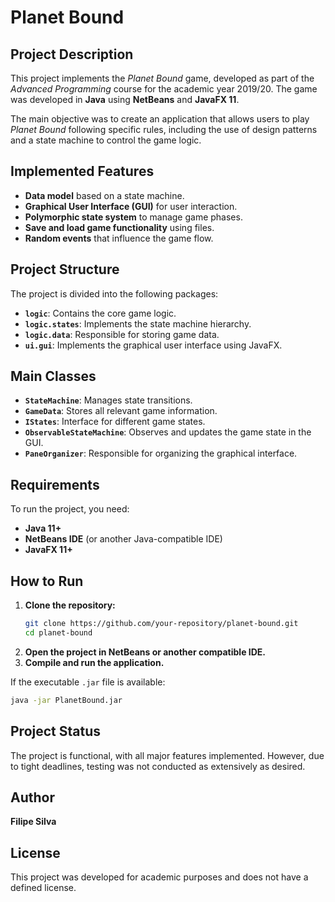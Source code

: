 # Planet Bound

## Project Description
This project implements the *Planet Bound* game, developed as part of the *Advanced Programming* course for the academic year 2019/20. The game was developed in **Java** using **NetBeans** and **JavaFX 11**.

The main objective was to create an application that allows users to play *Planet Bound* following specific rules, including the use of design patterns and a state machine to control the game logic.

## Implemented Features
- **Data model** based on a state machine.
- **Graphical User Interface (GUI)** for user interaction.
- **Polymorphic state system** to manage game phases.
- **Save and load game functionality** using files.
- **Random events** that influence the game flow.

## Project Structure
The project is divided into the following packages:

- **`logic`**: Contains the core game logic.
- **`logic.states`**: Implements the state machine hierarchy.
- **`logic.data`**: Responsible for storing game data.
- **`ui.gui`**: Implements the graphical user interface using JavaFX.

## Main Classes
- **`StateMachine`**: Manages state transitions.
- **`GameData`**: Stores all relevant game information.
- **`IStates`**: Interface for different game states.
- **`ObservableStateMachine`**: Observes and updates the game state in the GUI.
- **`PaneOrganizer`**: Responsible for organizing the graphical interface.

## Requirements
To run the project, you need:
- **Java 11+**
- **NetBeans IDE** (or another Java-compatible IDE)
- **JavaFX 11+**

## How to Run
1. **Clone the repository:**
   ```sh
   git clone https://github.com/your-repository/planet-bound.git
   cd planet-bound
   ```
2. **Open the project in NetBeans or another compatible IDE.**
3. **Compile and run the application.**

If the executable `.jar` file is available:
```sh
java -jar PlanetBound.jar
```

## Project Status
The project is functional, with all major features implemented. However, due to tight deadlines, testing was not conducted as extensively as desired.

## Author
**Filipe Silva**

## License
This project was developed for academic purposes and does not have a defined license.

